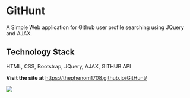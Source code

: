 # GitHunt
A Simple Web application for Github user profile searching using JQuery and AJAX.

## Technology Stack
HTML, CSS, Bootstrap, JQuery, AJAX, GITHUB API

**Visit the site at** https://thephenom1708.github.io/GitHunt/

![](./github.png)




